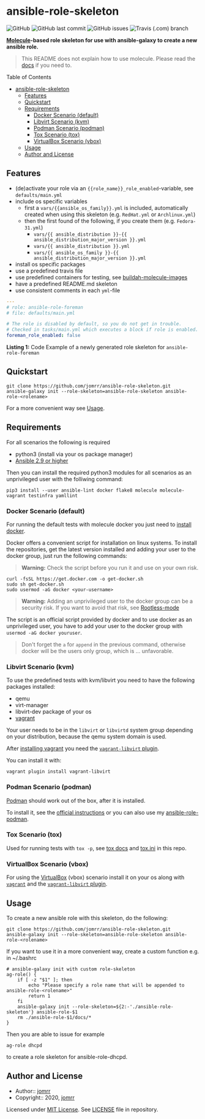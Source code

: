 # ansible-role-skeleton

![GitHub](https://img.shields.io/github/license/jomrr/ansible-role-skeleton) ![GitHub last commit](https://img.shields.io/github/last-commit/jomrr/ansible-role-skeleton) ![GitHub issues](https://img.shields.io/github/issues-raw/jomrr/ansible-role-skeleton) ![Travis (.com) branch](https://img.shields.io/travis/com/jomrr/ansible-role-skeleton/main?label=build)

**[Molecule](https://molecule.readthedocs.io/en/latest/)-based role skeleton for use with ansible-galaxy to create a new ansible role.**

> This README does not explain how to use molecule. Please read the [docs](https://molecule.readthedocs.io/en/latest/) if you need to.

Table of Contents

- [ansible-role-skeleton](#ansible-role-skeleton)
  - [Features](#features)
  - [Quickstart](#quickstart)
  - [Requirements](#requirements)
    - [Docker Scenario (default)](#docker-scenario-default)
    - [Libvirt Scenario (kvm)](#libvirt-scenario-kvm)
    - [Podman Scenario (podman)](#podman-scenario-podman)
    - [Tox Scenario (tox)](#tox-scenario-tox)
    - [VirtualBox Scenario (vbox)](#virtualbox-scenario-vbox)
  - [Usage](#usage)
  - [Author and License](#author-and-license)

## Features

- (de)activate your role via an `{{role_name}}_role_enabled`-variable, see `defaults/main.yml`
- include os specific variables
  - first a `vars/{{ansible_os_family}}.yml` is included, automatically created when using this skeleton (e.g. `RedHat.yml` or `Archlinux.yml`)
  - then the first found of the following, if you create them (e.g. `Fedora-31.yml`)
    - `vars/{{ ansible_distribution }}-{{ ansible_distribution_major_version }}.yml`
    - `vars/{{ ansible_distribution }}.yml`
    - `vars/{{ ansible_os_family }}-{{ ansible_distribution_major_version }}.yml`
- install os specific packages
- use a predefined travis file
- use predefined containers for testing, see [buildah-molecule-images](https://github.com/jomrr/buildah-molecule-images)
- have a predefined README.md skeleton
- use consistent comments in each `yml`-file

```yaml
---
# role: ansible-role-foreman
# file: defaults/main.yml

# The role is disabled by default, so you do not get in trouble.
# Checked in tasks/main.yml which executes a block if role is enabled.
foreman_role_enabled: false
```

**Listing 1:** Code Example of a newly generated role skeleton for `ansible-role-foreman`

## Quickstart

```shell
git clone https://github.com/jomrr/ansible-role-skeleton.git
ansible-galaxy init --role-skeleton=ansible-role-skeleton ansible-role-<rolename>
```

For a more convenient way see [Usage](#usage).

## Requirements

For all scenarios the following is required

- python3 (install via your os package manager)
- [Ansible 2.9 or higher](https://docs.ansible.com/ansible/latest/installation_guide/intro_installation.html)

Then you can install the required python3 modules for all scenarios as an unprivileged user with the folliwing command:

```shell
pip3 install --user ansible-lint docker flake8 molecule molecule-vagrant testinfra yamllint
```

### Docker Scenario (default)

For running the default tests with molecule docker you just need to [install docker](https://docs.docker.com/engine/install/).

Docker offers a convenient script for installation on linux systems.
To install the repositories, get the latest version installed and adding your user to the docker group,
just run the following commands:

> **Warning:** Check the script before you run it and use on your own risk.

```shell
curl -fsSL https://get.docker.com -o get-docker.sh
sudo sh get-docker.sh
sudo usermod -aG docker <your-username>
```

> **Warning:**
> Adding an unprivileged user to the docker group can be a security risk.
> If you want to avoid that risk, see [Rootless-mode](https://docs.docker.com/engine/security/rootless/)

The script is an official script provided by docker and to use docker as an unprivileged user, you have to add your user to the docker group with `usermod -aG docker youruser`.

> Don't forget the `a` for `append` in the previous command,
> otherwise docker will be the users only group, which is ... unfavorable.

### Libvirt Scenario (kvm)

To use the predefined tests with kvm/libvirt you need to have the following packages installed:

- qemu
- virt-manager
- libvirt-dev package of your os
- [vagrant](http://vagrantup.com)

Your user needs to be in the `libvirt` or `libvirtd` system group depending on your distribution, because the qemu system domain is used.

After [installing vagrant](https://www.vagrantup.com/downloads.html) you need the [`vagrant-libvirt` plugin](https://github.com/vagrant-libvirt/vagrant-libvirt).

You can install it with:

```shell
vagrant plugin install vagrant-libvirt
```

### Podman Scenario (podman)

[Podman](https://podman.io) should work out of the box, after it is installed.

To install it, see the [official instructions](https://podman.io/getting-started/installation.html) or you can also use my [ansible-role-podman](https://github.com/jomrr/ansible-role-podman).

### Tox Scenario (tox)

Used for running tests with `tox -p`, see [tox docs](https://tox.readthedocs.io/)
and [tox.ini](tox.ini) in this repo.

### VirtualBox Scenario (vbox)

For using the [VirtualBox](https://virtualbox.org) (vbox) scenario install it on your os along with [`vagrant`](https://www.vagrantup.com/downloads.html) and the [`vagrant-libvirt` plugin](https://github.com/vagrant-libvirt/vagrant-libvirt).

## Usage

To create a new ansible role with this skeleton, do the following:

```shell
git clone https://github.com/jomrr/ansible-role-skeleton.git
ansible-galaxy init --role-skeleton=ansible-role-skeleton ansible-role-<rolename>
```

If you want to use it in a more convenient way, create a custom function e.g. in ~/.bashrc

```shell
# ansible-galaxy init with custom role-skeleton
ag-role() {
    if [ -z "$1" ]; then
        echo "Please specify a role name that will be appended to ansible-role-<rolename>"
        return 1
    fi
    ansible-galaxy init --role-skeleton=${2:-'./ansible-role-skeleton'} ansible-role-$1
    rm ./ansible-role-$1/docs/*
}
```

Then you are able to issue for example

```shell
ag-role dhcpd
```

to create a role skeleton for ansible-role-dhcpd.

## Author and License

- Author:: [jomrr](https://github.com/jomrr/)
- Copyright:: 2020, [jomrr](https://github.com/jomrr/)

Licensed under [MIT License](http://opensource.org/licenses/mit-license.php).
See [LICENSE](https://github.com/jomrr/ansible-role-skeleton/blob/master/LICENSE) file in repository.
